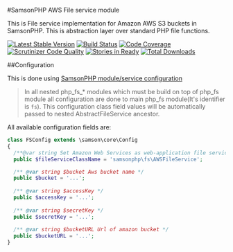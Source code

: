 #SamsonPHP AWS File service module

This is File service implementation for Amazon AWS S3 buckets in SamsonPHP.
This is abstraction layer over standard PHP file functions. 
 
[![Latest Stable Version](https://poser.pugx.org/samsonphp/fs_aws/v/stable.svg)](https://packagist.org/packages/samsonphp/fs_aws)
[![Build Status](https://travis-ci.org/SamsonPHP/fs_aws.svg?branch=master)](https://travis-ci.org/SamsonPHP/fs_aws)
[![Code Coverage](https://scrutinizer-ci.com/g/samsonphp/fs_aws/badges/coverage.png?b=master)](https://scrutinizer-ci.com/g/samsonphp/fs_aws/?branch=master)
[![Scrutinizer Code Quality](https://scrutinizer-ci.com/g/samsonphp/fs_aws/badges/quality-score.png?b=master)](https://scrutinizer-ci.com/g/samsonphp/fs_aws/?branch=master)
[![Stories in Ready](https://badge.waffle.io/samsonphp/fs_aws.png?label=ready&title=Ready)](https://waffle.io/samsonphp/fs_aws) 
[![Total Downloads](https://poser.pugx.org/samsonphp/fs_aws/downloads.svg)](https://packagist.org/packages/samsonphp/fs_aws)

##Configuration  

This is done using [SamsonPHP module/service configuration](https://github.com/samsonos/php_core/wiki/0.3-Configurating)

> In all nested php_fs_* modules which must be build on top of php_fs module all configuration are done to main php_fs module(It's identifier is ```fs```). This configuration class field values will be automatically passed to nested AbstractFileService ancestor.

All available configuration fields are:
```php
class FSConfig extends \samson\core\Config 
{
  /**@var string Set Amazon Web Services as web-application file service using its class name */
  public $fileServiceClassName = 'samsonphp\fs\AWSFileService';

  /** @var string $bucket Aws bucket name */
  public $bucket = '...';
 
  /** @var string $accessKey */
  public $accessKey = '...';
 
  /** @var string $secretKey */
  public $secretKey = '...';
 
  /** @var string $bucketURL Url of amazon bucket */
  public $bucketURL = '...';
}
